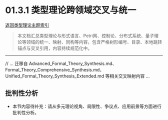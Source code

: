 # 01.3.1 类型理论跨领域交叉与统一

[返回类型理论主题索引](README.md)

> 本文档汇总类型理论与形式语言、Petri网、控制论、分布式系统、量子理论等领域的统一、映射、同构等内容，包含严格树形编号、目录、本地跳转锚点与交叉引用，内容持续规范化中。

---

// ... 迁移自 Advanced_Formal_Theory_Synthesis.md、Formal_Theory_Comprehensive_Synthesis.md、Unified_Formal_Theory_Synthesis_Extended.md 等相关交叉映射内容 ...

## 批判性分析

- 本节内容待补充：请从多元理论视角、局限性、争议点、应用前景等方面进行批判性分析。

